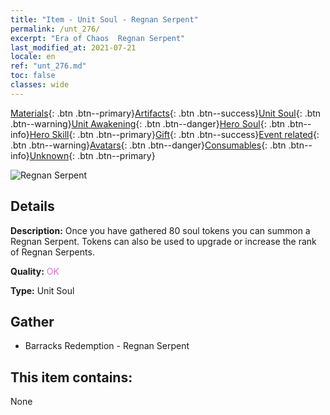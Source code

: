```yaml
---
title: "Item - Unit Soul - Regnan Serpent"
permalink: /unt_276/
excerpt: "Era of Chaos  Regnan Serpent"
last_modified_at: 2021-07-21
locale: en
ref: "unt_276.md"
toc: false
classes: wide
---
```

 [Materials](/Items/){: .btn .btn--primary}[Artifacts](/Items/Artifacts/){: .btn .btn--success}[Unit Soul](/Items/UnitSoul/){: .btn .btn--warning}[Unit Awakening](/Items/UnitAwakening/){: .btn .btn--danger}[Hero Soul](/Items/HeroSoul/){: .btn .btn--info}[Hero Skill](/Items/HeroSkill/){: .btn .btn--primary}[Gift](/Items/Gift/){: .btn .btn--success}[Event related](/Items/Events/){: .btn .btn--warning}[Avatars](/Items/Avatars/){: .btn .btn--danger}[Consumables](/Items/Consumables/){: .btn .btn--info}[Unknown](/Items/Unknown/){: .btn .btn--primary}

 ![Regnan Serpent](/images/u/ti_yurenyongshi.jpg)

## Details
 **Description:** Once you have gathered 80 soul tokens you can summon a Regnan Serpent. Tokens can also be used to upgrade or increase the rank of Regnan Serpents.

 **Quality:** <span style="color: #DA70D6">OK</span>

 **Type:** Unit Soul

## Gather

*    Barracks Redemption - Regnan Serpent 

## This item contains:

  None

